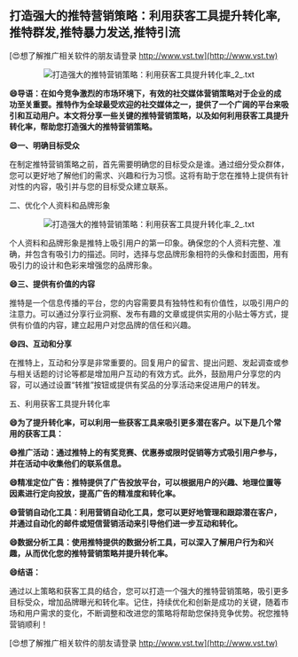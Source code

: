 ## **打造强大的推特营销策略：利用获客工具提升转化率,推特群发,推特暴力发送,推特引流**

[😍想了解推广相关软件的朋友请登录 http://www.vst.tw](http://www.vst.tw)

 <center><img src="https://vst.tw/MP4/tuiguang/png/8.png" alt="打造强大的推特营销策略：利用获客工具提升转化率_2_.txt"></center>

**😄导语：在如今竞争激烈的市场环境下，有效的社交媒体营销策略对于企业的成功至关重要。推特作为全球最受欢迎的社交媒体之一，提供了一个广阔的平台来吸引和互动用户。本文将分享一些关键的推特营销策略，以及如何利用获客工具提升转化率，帮助您打造强大的推特营销策略。**

**😄一、明确目标受众**

在制定推特营销策略之前，首先需要明确您的目标受众是谁。通过细分受众群体，您可以更好地了解他们的需求、兴趣和行为习惯。这将有助于您在推特上提供有针对性的内容，吸引并与您的目标受众建立联系。

二、优化个人资料和品牌形象

 <center><img src="https://vst.tw/MP4/tuiguang/png/5.png" alt="打造强大的推特营销策略：利用获客工具提升转化率_2_.txt"></center>

个人资料和品牌形象是推特上吸引用户的第一印象。确保您的个人资料完整、准确，并包含有吸引力的描述。同时，选择与您品牌形象相符的头像和封面图，用有吸引力的设计和色彩来增强您的品牌形象。

**😄三、提供有价值的内容**

推特是一个信息传播的平台，您的内容需要具有独特性和有价值性，以吸引用户的注意力。可以通过分享行业洞察、发布有趣的文章或提供实用的小贴士等方式，提供有价值的内容，建立起用户对您品牌的信任和兴趣。

**😄四、互动和分享**

在推特上，互动和分享是非常重要的。回复用户的留言、提出问题、发起调查或参与相关话题的讨论等都是增加用户互动的有效方式。此外，鼓励用户分享您的内容，可以通过设置“转推”按钮或提供有奖品的分享活动来促进用户的转发。

五、利用获客工具提升转化率

**😄为了提升转化率，可以利用一些获客工具来吸引更多潜在客户。以下是几个常用的获客工具：**

**😄推广活动：通过推特上的有奖竞赛、优惠券或限时促销等方式吸引用户参与，并在活动中收集他们的联系信息。**

**😄精准定位广告：推特提供了广告投放平台，可以根据用户的兴趣、地理位置等因素进行定向投放，提高广告的精准度和转化率。**

**😄营销自动化工具：利用营销自动化工具，您可以更好地管理和跟踪潜在客户，并通过自动化的邮件或短信营销活动来引导他们进一步互动和转化。**

**😄数据分析工具：使用推特提供的数据分析工具，可以深入了解用户行为和兴趣，从而优化您的推特营销策略并提升转化率。**

**😄结语：**

通过以上策略和获客工具的结合，您可以打造一个强大的推特营销策略，吸引更多目标受众，增加品牌曝光和转化率。记住，持续优化和创新是成功的关键，随着市场和用户需求的变化，不断调整和改进您的策略将帮助您保持竞争优势。祝您推特营销顺利！

[😍想了解推广相关软件的朋友请登录 http://www.vst.tw](http://www.vst.tw)



